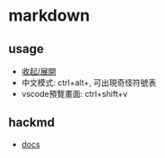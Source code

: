 # markdown

## usage
 - [收起/展開](https://www.gmlyo.com/2019/06/16/Markdown%E4%BB%A3%E7%A0%81%E6%8A%98%E5%8F%A0%E4%B8%8E%E6%94%B6%E8%B5%B7/)
 - 中文模式: ctrl+alt+, 可出現奇怪符號表
 - vscode預覽畫面: ctrl+shift+v
## hackmd
 - [docs](https://hackmd.io/c/tutorials-tw/%2Fs%2Fhow-to-use-template-tw)


